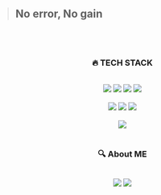 
> ## No error, No gain
<br>
<br>

<div align="center">

<h3><b>🔥 TECH STACK</b></h3>
<br>
<img src="https://img.shields.io/badge/JAVA-007396?style=for-the-badge&logo=JAVA&logoColor=white">
<img src="https://img.shields.io/badge/SPRING-6DB33F?style=for-the-badge&logo=SPRING&logoColor=white">
<img src="https://img.shields.io/badge/SPRINGBOOT-6DB33F?style=for-the-badge&logo=SPRINGBOOT&logoColor=white">
<img src="https://img.shields.io/badge/MYSQL-4479A1?style=for-the-badge&logo=MYSQL&logoColor=white">
<br><br>

<img src="https://img.shields.io/badge/HTML5-E34F26?style=for-the-badge&logo=MYSQL&logoColor=white">
<img src="https://img.shields.io/badge/CSS3-1572B6?style=for-the-badge&logo=CSS3&logoColor=white">
<img src="https://img.shields.io/badge/JAVASCRIPT-F7DF1E?style=for-the-badge&logo=JAVASCRIPT&logoColor=white">
<br><br>
<img src="https://img.shields.io/badge/GITHUB-181717?style=for-the-badge&logo=GITHUB&logoColor=white">
<br><br>

<h3><b>🔍 About ME</b></h3>
<br>
<a href="https://abit.ly/eg0t9t" target="blank"><img src="https://img.shields.io/badge/NOTION-000000?style=for-the-badge&logo=NOTION&logoColor=white"></a>
<a href="https://velog.io/@xangj0ng" target="blank" ><img src="https://img.shields.io/badge/VELOG-20C997?style=for-the-badge&logo=VELOG&logoColor=white"></a>

</div>
<!--
**xangjong/xangjong** is a ✨ _special_ ✨ repository because its `README.md` (this file) appears on your GitHub profile.

Here are some ideas to get you started:

- 🔭 I’m currently working on ...
- 🌱 I’m currently learning ...
- 👯 I’m looking to collaborate on ...
- 🤔 I’m looking for help with ...
- 💬 Ask me about ...
- 📫 How to reach me: ...
- 😄 Pronouns: ...
- ⚡ Fun fact: ...
-->
